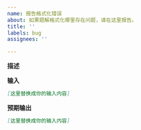 ```yaml
---
name: 报告格式化错误
about: 如果题解格式化哪里存在问题，请在这里报告。
title: ''
labels: bug
assignees: ''

---
```


**描述**

<!-- 这里简要描述格式化的问题在哪里 -->

**输入**

```markdown
[这里替换成你的输入内容]
```

**预期输出**

```markdown
[这里替换成你的输入内容]
```
